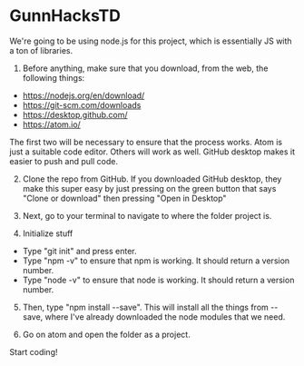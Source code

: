 # GunnHacksTD

We're going to be using node.js for this project, which is essentially JS with a ton of libraries.

1. Before anything, make sure that you download, from the web, the following things:
- https://nodejs.org/en/download/
- https://git-scm.com/downloads
- https://desktop.github.com/
- https://atom.io/

The first two will be necessary to ensure that the process works. Atom is just a suitable code editor. Others will work as well. GitHub desktop makes it easier to push and pull code.

2. Clone the repo from GitHub. If you downloaded GitHub desktop, they make this super easy by just pressing on the green button that says "Clone or download" then pressing "Open in Desktop"

3. Next, go to your terminal to navigate to where the folder project is.

4. Initialize stuff
- Type "git init" and press enter.
- Type "npm -v" to ensure that npm is working. It should return a version number.
- Type "node -v" to ensure that node is working. It should return a version number.

5. Then, type "npm install --save". This will install all the things from --save, where I've already downloaded the node modules that we need.

6. Go on atom and open the folder as a project.

Start coding!
